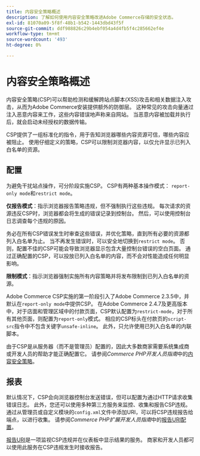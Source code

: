 ```yaml
---
title: 内容安全策略概述
description: 了解如何使用内容安全策略改进Adobe Commerce存储的安全状态。
exl-id: 81070a09-5f8f-48b1-b542-1443dbd43f5f
source-git-commit: ddf988826c29b4ebf054a4d4fb5f4c285662ef4e
workflow-type: tm+mt
source-wordcount: '493'
ht-degree: 0%

---
```


# 内容安全策略概述

内容安全策略(CSP)可以帮助检测和缓解跨站点脚本(XSS)攻击和相关数据注入攻击，从而为Adobe Commerce安装提供额外的防御层。 这种常见的攻击向量通过注入恶意内容来工作，这些内容错误地声称来自网站。 当恶意内容被加载并执行后，就会启动未经授权的数据传输。

CSP提供了一组标准化的指令，用于告知浏览器哪些内容资源可信，哪些内容应被阻止。 使用仔细定义的策略，CSP可以限制浏览器内容，以仅允许显示已列入白名单的资源。

## 配置

为避免干扰站点操作，可分阶段实施CSP。 CSP有两种基本操作模式： `report-only mode`和`restrict mode`。

**仅报告模式**：指示浏览器报告策略违规，但不强制执行这些违规。 每次请求的资源违反CSP时，浏览器都会将生成的错误记录到控制台。 然后，可以使用控制台日志调查每个违规的原因。

务必在所有CSP错误发生时审查这些错误，并优化策略，直到所有必要的资源都列入白名单为止。 当不再发生错误时，可以安全地切换到`restrict mode`。 否则，配置不佳的CSP可能会导致浏览器显示包含大量控制台错误的空白页面。 通过正确配置的CSP，可以投放已列入白名单的内容，而不会对性能造成任何明显影响。

**限制模式**：指示浏览器强制实施所有内容策略并将发布限制到已列入白名单的资源。

Adobe Commerce CSP实施的第一阶段引入了Adobe Commerce 2.3.5中，并默认在`report-only mode`中提供CSP。  在Adobe Commerce 2.4.7及更高版本中，对于店面和管理区域中的付款页面，CSP默认配置为`restrict-mode`，对于所有其他页面，则配置为`report-only`模式。 相应的CSP标头在付款页的`script-src`指令中不包含关键字`unsafe-inline`。 此外，只允许使用已列入白名单的内联脚本。

由于CSP是从服务器（而不是管理员）配置的，因此大多数商家需要系统集成商或开发人员的帮助才能正确配置它。 请参阅&#x200B;_Commerce PHP开发人员指南_&#x200B;中的[内容安全策略](https://developer.adobe.com/commerce/php/development/security/content-security-policies/)。


## 报表

默认情况下，CSP会向浏览器控制台发送错误，但可以配置为通过HTTP请求收集错误日志。 此外，您还可以使用多种第三方服务来监控、收集和报告CSP违规。 通过从管理员或自定义模块的`config.xml`文件中添加URI，可以将CSP违规报告给端点，以进行收集。  请参阅&#x200B;_Commerce PHP扩展开发人员指南_&#x200B;中的[报告URI配置](https://developer.adobe.com/commerce/php/development/security/content-security-policies/#report-uri-configuration)。

[报告URI](https://report-uri.io/)是一项监视CSP违规并在仪表板中显示结果的服务。 商家和开发人员都可以使用此服务在CSP违规发生时接收报告。
